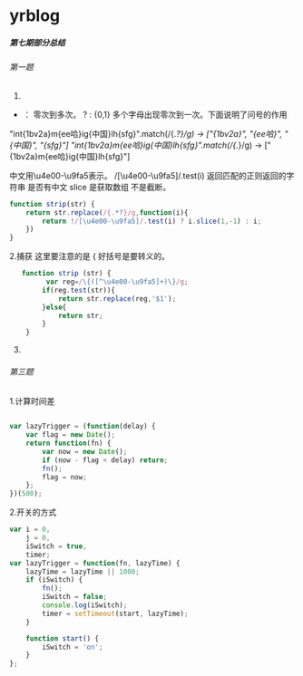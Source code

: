 yrblog
======

##### 第七期部分总结
###### 第一题
1. 
 * ： 零次到多次。
? :  {0,1} 多个字母出现零次到一次。下面说明了问号的作用

"int{1bv2a}m{ee哈}ig{中国}lh{sfg}".match(/{.*?}/g) -> ["{1bv2a}", "{ee哈}", "{中国}", "{sfg}"]
 "int{1bv2a}m{ee哈}ig{中国}lh{sfg}".match(/{.*}/g) -> ["{1bv2a}m{ee哈}ig{中国}lh{sfg}"]

 中文用\u4e00-\u9fa5表示。
 /[\u4e00-\u9fa5]/.test(i) 返回匹配的正则返回的字符串 是否有中文
  slice 是获取数组 不是截断。


```js
function strip(str) {
    return str.replace(/{.*?}/g,function(i){
        return !/[\u4e00-\u9fa5]/.test(i) ? i.slice(1,-1) : i;
    })
}
```

2.捕获
这里要注意的是 \{ 好括号是要转义的。
```js
   function strip (str) {
         var reg=/\{([^\u4e00-\u9fa5]+)\}/g;
        if(reg.test(str)){
            return str.replace(reg,'$1');
        }else{
            return str;
        }
    }
```

3. 

###### 第三题
1.计算时间差

```js

var lazyTrigger = (function(delay) {
	var flag = new Date();
	return function(fn) {
		var now = new Date();
		if (now - flag < delay) return;
		fn();
		flag = now;
	};
})(500);

```


2.开关的方式
```js
var i = 0,
	j = 0,
	iSwitch = true,
	timer;
var lazyTrigger = function(fn, lazyTime) {
	lazyTime = lazyTime || 1000;
	if (iSwitch) {
		fn();
		iSwitch = false;
		console.log(iSwitch);
		timer = setTimeout(start, lazyTime);
	}

	function start() {
		iSwitch = 'on';
	}
};
```
